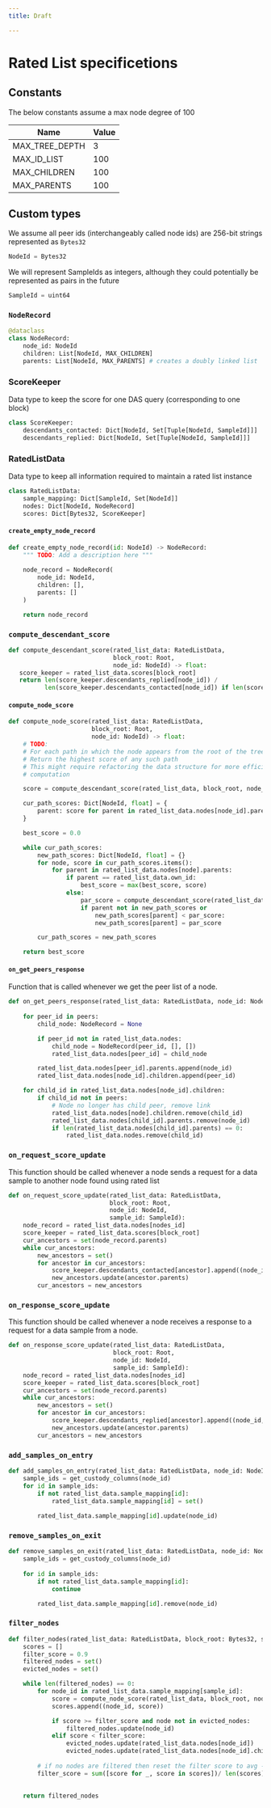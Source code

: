 ```yaml
---
title: Draft

---
```


# Rated List specificetions

## Constants

The below constants assume a max node degree of 100

|     Name         | Value     |
|------------------|-----------|
| MAX_TREE_DEPTH   | 3         | 
| MAX_ID_LIST      | 100       | 
| MAX_CHILDREN     | 100       |
| MAX_PARENTS      | 100       |


## Custom types

We assume all peer ids (interchangeably called node ids) are 256-bit strings represented as `Bytes32`

```python
NodeId = Bytes32
```

We will represent SampleIds as integers, although they could potentially be represented as pairs in the future

```python
SampleId = uint64
```

### `NodeRecord`

```python
@dataclass
class NodeRecord:
    node_id: NodeId
    children: List[NodeId, MAX_CHILDREN]
    parents: List[NodeId, MAX_PARENTS] # creates a doubly linked list
```

### ScoreKeeper

Data type to keep the score for one DAS query (corresponding to one block)

```python
class ScoreKeeper:
    descendants_contacted: Dict[NodeId, Set[Tuple[NodeId, SampleId]]]
    descendants_replied: Dict[NodeId, Set[Tuple[NodeId, SampleId]]]
```


### RatedListData

Data type to keep all information required to maintain a rated list instance

```python
class RatedListData:
    sample_mapping: Dict[SampleId, Set[NodeId]]
    nodes: Dict[NodeId, NodeRecord]
    scores: Dict[Bytes32, ScoreKeeper]
```

#### `create_empty_node_record`

```python
def create_empty_node_record(id: NodeId) -> NodeRecord:
    """ TODO: Add a description here """
    
    node_record = NodeRecord(
        node_id: NodeId,
        children: [], 
        parents: []
    )

    return node_record
```

### `compute_descendant_score`

```python
def compute_descendant_score(rated_list_data: RatedListData,
                             block_root: Root,
                             node_id: NodeId) -> float:
   score_keeper = rated_list_data.scores[block_root]
   return len(score_keeper.descendants_replied[node_id]) /
          len(score_keeper.descendants_contacted[node_id]) if len(score_keeper.descendants_contacted[node_id]) > 0 else 0
```

#### `compute_node_score`

```python
def compute_node_score(rated_list_data: RatedListData,
                       block_root: Root,
                       node_id: NodeId) -> float:
    # TODO:
    # For each path in which the node appears from the root of the tree, the "pathScore" is the `descendant_score` of the lowest node in the path
    # Return the highest score of any such path
    # This might require refactoring the data structure for more efficient
    # computation

    score = compute_descendant_score(rated_list_data, block_root, node_id)

    cur_path_scores: Dict[NodeId, float] = {
        parent: score for parent in rated_list_data.nodes[node_id].parents
    }

    best_score = 0.0

    while cur_path_scores:
        new_path_scores: Dict[NodeId, float] = {}
        for node, score in cur_path_scores.items():
            for parent in rated_list_data.nodes[node].parents:
                if parent == rated_list_data.own_id:
                    best_score = max(best_score, score)
                else:
                    par_score = compute_descendant_score(rated_list_data, block_root, parent)
                    if parent not in new_path_scores or
                        new_path_scores[parent] < par_score:
                        new_path_scores[parent] = par_score

        cur_path_scores = new_path_scores

    return best_score
```

#### `on_get_peers_response`

Function that is called whenever we get the peer list of a node.

```python
def on_get_peers_response(rated_list_data: RatedListData, node_id: NodeId, peers: Sequence[NodeId]):
    
    for peer_id in peers:
        child_node: NodeRecord = None

        if peer_id not in rated_list_data.nodes: 
            child_node = NodeRecord(peer_id, [], [])
            rated_list_data.nodes[peer_id] = child_node

        rated_list_data.nodes[peer_id].parents.append(node_id)
        rated_list_data.nodes[node_id].children.append(peer_id)

    for child_id in rated_list_data.nodes[node_id].children:
        if child_id not in peers:
            # Node no longer has child peer, remove link
            rated_list_data.nodes[node].children.remove(child_id)
            rated_list_data.nodes[child_id].parents.remove(node_id)
            if len(rated_list_data.nodes[child_id].parents) == 0:
                rated_list_data.nodes.remove(child_id)
```

### `on_request_score_update`

This function should be called whenever a node sends a request for a data sample to another node found using rated list

```python
def on_request_score_update(rated_list_data: RatedListData,
                            block_root: Root,
                            node_id: NodeId,
                            sample_id: SampleId):
    node_record = rated_list_data.nodes[nodes_id]
    score_keeper = rated_list_data.scores[block_root]
    cur_ancestors = set(node_record.parents)
    while cur_ancestors:
        new_ancestors = set()
        for ancestor in cur_ancestors:
            score_keeper.descendants_contacted[ancestor].append((node_id, sample_id))
            new_ancestors.update(ancestor.parents)
        cur_ancestors = new_ancestors
```

### `on_response_score_update`

This function should be called whenever a node receives a response to a request for a data sample from a node.

```python
def on_response_score_update(rated_list_data: RatedListData,
                             block_root: Root,
                             node_id: NodeId,
                             sample_id: SampleId):
    node_record = rated_list_data.nodes[nodes_id]
    score_keeper = rated_list_data.scores[block_root]
    cur_ancestors = set(node_record.parents)
    while cur_ancestors:
        new_ancestors = set()
        for ancestor in cur_ancestors:
            score_keeper.descendants_replied[ancestor].append((node_id, sample_id))
            new_ancestors.update(ancestor.parents)
        cur_ancestors = new_ancestors
```

### `add_samples_on_entry`

```python
def add_samples_on_entry(rated_list_data: RatedListData, node_id: NodeId):
    sample_ids = get_custody_columns(node_id)
    for id in sample_ids:
        if not rated_list_data.sample_mapping[id]:
            rated_list_data.sample_mapping[id] = set()
    
        rated_list_data.sample_mapping[id].update(node_id)
```

### `remove_samples_on_exit`

```python
def remove_samples_on_exit(rated_list_data: RatedListData, node_id: NodeId):
    sample_ids = get_custody_columns(node_id)
    
    for id in sample_ids:
        if not rated_list_data.sample_mapping[id]:
            continue

        rated_list_data.sample_mapping[id].remove(node_id)
```

### `filter_nodes`

```python
def filter_nodes(rated_list_data: RatedListData, block_root: Bytes32, sample_id: SampleId) -> List[NodeId]:
    scores = []
    filter_score = 0.9
    filtered_nodes = set()
    evicted_nodes = set()

    while len(filtered_nodes) == 0:
        for node_id in rated_list_data.sample_mapping[sample_id]:
            score = compute_node_score(rated_list_data, block_root, node_id)
            scores.append((node_id, score))

            if score >= filter_score and node not in evicted_nodes:
                filtered_nodes.update(node_id)
            elif score < filter_score:
                evicted_nodes.update(rated_list_data.nodes[node_id])
                evicted_nodes.update(rated_list_data.nodes[node_id].children)
        
        # if no nodes are filtered then reset the filter score to avg - 0.1. this will guarantee atleast one node.
        filter_score = sum([score for _, score in scores])/ len(scores) - 0.1

            
    return filtered_nodes
```

